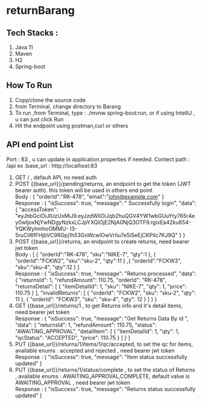 # returnBarang

## Tech Stacks : 
1. Java 11
2. Maven
3. H2
4. Spring-boot

## How To Run
1. Copy/clone the source code
2. from Terminal, change directory to Barang
3. To run ,from Terminal, type : ./mvnw spring-boot:run, or if using IntelliJ , u can just click Run
4. Hit the endpoint using postman,curl or others

## API end point List
Port : 83 , u can update in application.properties if needed. Contect path : /api
ex :base_url : http://localhost:83
1. GET / , default API, no need auth
2. POST {{base_url}}/pending/returns, an endpoint to get the token (JWT bearer auth). this token will be used in others end point <br/>
   Body : 
   {
        "orderId":"RK-478",
        "email":"john@example.com"
   }
   <br/>
   Response :
   {
    "isSuccess": true,
    "message": " Successfully login",
    "data": {
        "accessToken": "eyJhbGciOiJIUzUxMiJ9.eyJzdWIiOiJqb2huQGV4YW1wbGUuYty765r4ey0wIjoxNjYwNDgyNzkxLCJpYXQiOjE2NjA0NjQ3OTF9.rgixEa42ku654-YQKWyhmhoOMMU-          I3-5ruCiI6fFHjbVC9RGpj1h53GoWcwlOwVrIiu7e5iSeEjCKPiIc7KJ9Q"
    }
  }
3. POST {{base_url}}/returns, an endpoint to create returns, need bearer jwt token <br/>
  Body :
     [
       {
           "orderId":"RK-478",
           "sku":"NIKE-7",
           "qty":1
       },
       {
           "orderId":"FCKW2",
           "sku":"sku-2",
           "qty":11
       }
       ,{
           "orderId":"FCKW3",
           "sku":"sku-4",
           "qty":12
       }
   ]
   <br/>
   Response :
   {
    "isSuccess": true,
    "message": "Returns processed",
    "data": {
        "returnsId": 1,
        "refundAmount": 110.75,
        "orderId": "RK-478",
        "returnsDetail": [
            {
                "itemDetailId": 1,
                "sku": "NIKE-7",
                "qty": 1,
                "price": 110.75
            }
        ],
        "invalidReturns": [
            {
                "orderId": "FCKW2",
                "sku": "sku-2",
                "qty": 11
            },
            {
                "orderId": "FCKW3",
                "sku": "sku-4",
                "qty": 12
            }
        ]
    }
  }
4. GET {{base_url}}/returns/1 , to get Returns info and it's detail items,  need bearer jwt token <br/>
   Response : 
   {
    "isSuccess": true,
    "message": "Get Returns Data By id ",
    "data": {
        "returnsId": 1,
        "refundAmount": 110.75,
        "status": "AWAITING_APPROVAL",
        "detailItem": [
            {
                "itemDetailId": 1,
                "qty": 1,
                "qcStatus": "ACCEPTED",
                "price": 110.75
            }
        ]
    }
  }
5. PUT {{base_url}}/returns/1/items/1/qc/accepted, to set the qc for items, available enums : accepted and rejected , need bearer jwt token <br/>
   Response : 
   {
    "isSuccess": true,
    "message": "Item status successfully updated"
   }
6. PUT {{base_url}}/returns/1/status/complete , to set the status of Returns , available enums : AWAITING_APPROVAL,COMPLETE, default value is   AWAITING_APPROVAL , need bearer jwt token <br/>
  Response :
  {
    "isSuccess": true,
    "message": "Returns status successfully updated"
  }
